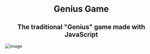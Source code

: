 <h1 align="center">Genius Game</h1>

<h2 align="center">The traditional "Genius" game made with JavaScript</h2>

![image](https://user-images.githubusercontent.com/86632667/134903326-b6331aa9-95e2-4458-add9-57a09dbbfa90.png)

